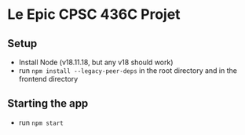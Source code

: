 # Le Epic CPSC 436C Projet

## Setup
 - Install Node (v18.11.18, but any v18 should work)
 - run `npm install --legacy-peer-deps` in the root directory and in the frontend directory

## Starting the app
 - run `npm start` 
